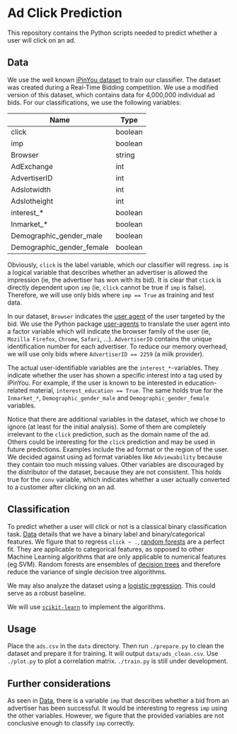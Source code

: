 Ad Click Prediction
===
This repository contains the Python scripts needed to predict whether a user will click on an ad.

<a name="sec-data"></a> Data
---
We use the well known [iPinYou dataset][1] to train our classifier. The dataset was created during a Real-Time Bidding 
competition. We use a modified version of this dataset, which contains data for 4,000,000 individual ad bids. For our
classifications, we use the following variables:

| Name | Type |
| --- | --- |
| click | boolean |
| imp | boolean |
| Browser | string |
| AdExchange | int |
| AdvertiserID | int |
| Adslotwidth | int |
| Adslotheight | int |
| interest_* | boolean |
| Inmarket_* | boolean |
| Demographic_gender_male | boolean |
| Demographic_gender_female | boolean |

Obviously, `click` is the label variable, which our classifier will regress. `imp` is a logical variable that describes
whether an advertiser is allowed the impression (ie, the advertiser has won with its bid). It is clear that `click` is
directly dependent upon `imp` (ie, `click` cannot be true if `imp` is false). Therefore, we will use only bids where
`imp == True` as training and test data.

In our dataset, `Browser` indicates the [user agent][2] of the user targeted by the bid. We use the Python package
[user-agents][3] to translate the user agent into a factor variable which will indicate the browser family of the user
(ie, `Mozilla Firefox`, `Chrome`, `Safari`, ...). `AdvertiserID` contains the unique identification number for each
advertiser. To reduce our memory overhead, we will use only bids where `AdvertiserID == 2259` (a milk provider).

The actual user-identifiable variables are the `interest_*`-variables. They indicate whether the user has shown a
specific interest into a tag used by iPinYou. For example, if the user is known to be interested in education-related
material, `interest_education == True`. The same holds true for the `Inmarket_*`, `Demographic_gender_male` and
`Demographic_gender_female` variables.

Notice that there are additional variables in the dataset, which we chose to ignore (at least for the initial analysis).
Some of them are completely irrelevant to the `click` prediction, such as the domain name of the ad. Others could be
interesting for the `click` prediction and may be used in future predictions. Examples include the ad format or the
region of the user. We decided against using ad format variables like `Adviewability` because they contain too much
missing values. Other variables are discouraged by the distributor of the dataset, because they are not consistent.
This holds true for the `conv` variable, which indicates whether a user actually converted to a customer after clicking
on an ad.

Classification
---
To predict whether a user will click or not is a classical binary classification task. [Data](#sec-data) details that we
have a binary label and binary/categorical features. We figure that to regress `click ~ .`, [random forests][4] are a
perfect fit. They are applicable to categorical features, as opposed to other Machine Learning algorithms that are only
applicable to numerical features (eg SVM). Random forests are ensembles of [decision trees][7] and therefore reduce the
variance of single decision tree algorithms.

We may also analyze the dataset using a [logistic regression][5]. This could serve as a robust baseline.

We will use [`scikit-learn`][6] to implement the algorithms.

Usage
---
Place the `ads.csv` in the `data` directory. Then run `./prepare.py` to clean the dataset and prepare it for training.
It will output `data/ads_clean.csv`. Use `./plot.py` to plot a correlation matrix. `./train.py` is still under
development.

Further considerations
---
As seen in [Data](#sec-data), there is a variable `imp` that describes whether a bid from an advertiser has been
successful. It would be interesting to regress `imp` using the other variables. However, we figure that the provided
variables are not conclusive enough to classify `imp` correctly.

[1]: https://arxiv.org/abs/1407.7073
[2]: https://developer.mozilla.org/en-US/docs/Web/HTTP/Headers/User-Agent
[3]: https://pypi.python.org/pypi/user-agents
[4]: https://ect.bell-labs.com/who/tkh/publications/papers/odt.pdf
[5]: https://en.wikipedia.org/wiki/Logistic_regression
[6]: https://scikit-learn.org
[7]: https://en.wikipedia.org/wiki/Decision_tree_learning